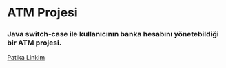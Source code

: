 # ATM Projesi

### Java switch-case ile kullanıcının banka hesabını yönetebildiği bir ATM projesi.

[Patika Linkim](https://app.patika.dev/burakkartalq7)
